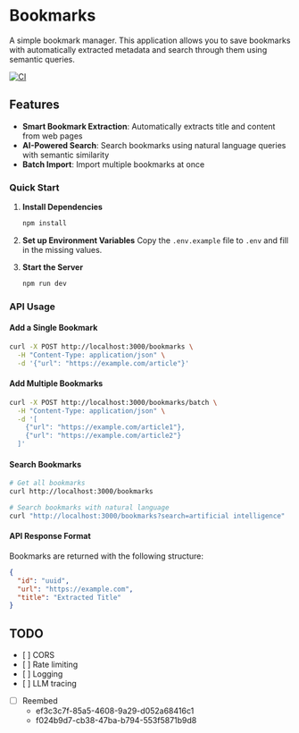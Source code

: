 # Bookmarks

A simple bookmark manager. This application allows you to save bookmarks with automatically extracted metadata and search through them using semantic queries.

[![CI](https://github.com/fTrestour/bookmarks/actions/workflows/ci.yml/badge.svg)](https://github.com/fTrestour/bookmarks/actions/workflows/ci.yml)

## Features

- **Smart Bookmark Extraction**: Automatically extracts title and content from web pages
- **AI-Powered Search**: Search bookmarks using natural language queries with semantic similarity
- **Batch Import**: Import multiple bookmarks at once

### Quick Start

1. **Install Dependencies**

   ```bash
   npm install
   ```

2. **Set up Environment Variables**
   Copy the `.env.example` file to `.env` and fill in the missing values.

3. **Start the Server**
   ```bash
   npm run dev
   ```

### API Usage

#### Add a Single Bookmark

```bash
curl -X POST http://localhost:3000/bookmarks \
  -H "Content-Type: application/json" \
  -d '{"url": "https://example.com/article"}'
```

#### Add Multiple Bookmarks

```bash
curl -X POST http://localhost:3000/bookmarks/batch \
  -H "Content-Type: application/json" \
  -d '[
    {"url": "https://example.com/article1"},
    {"url": "https://example.com/article2"}
  ]'
```

#### Search Bookmarks

```bash
# Get all bookmarks
curl http://localhost:3000/bookmarks

# Search bookmarks with natural language
curl "http://localhost:3000/bookmarks?search=artificial intelligence"
```

#### API Response Format

Bookmarks are returned with the following structure:

```json
{
  "id": "uuid",
  "url": "https://example.com",
  "title": "Extracted Title"
}
```

## TODO

- [ ] CORS
- [ ] Rate limiting
- [ ] Logging
- [ ] LLM tracing
- [ ] Reembed
  - ef3c3c7f-85a5-4608-9a29-d052a68416c1
  - f024b9d7-cb38-47ba-b794-553f5871b9d8
